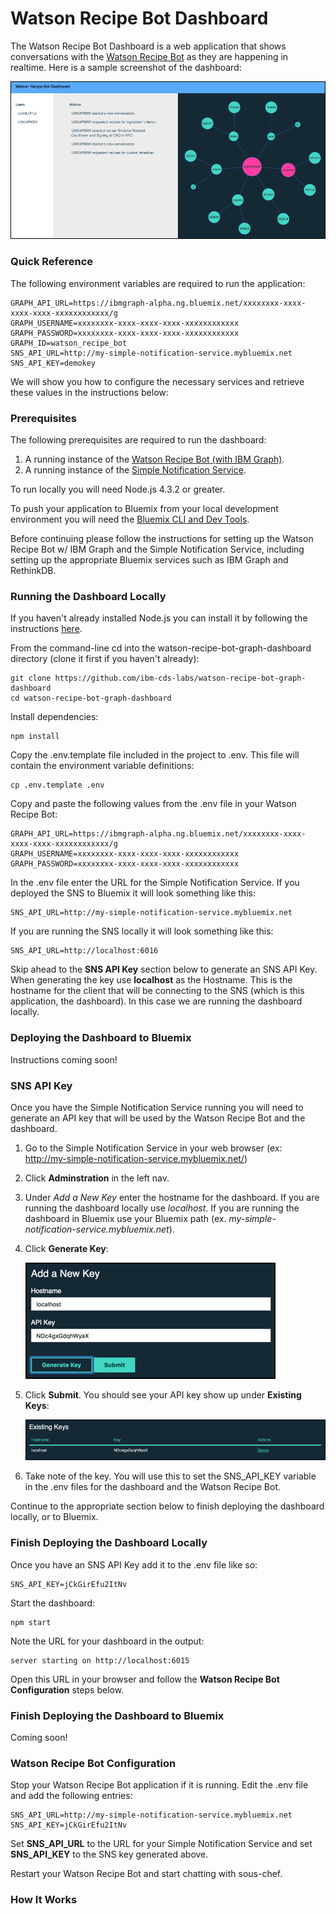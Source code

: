 # Watson Recipe Bot Dashboard

The Watson Recipe Bot Dashboard is a web application that shows conversations with the 
[Watson Recipe Bot](https://github.com/ibm-cds-labs/watson-recipe-bot-python-graph) as they are happening in realtime.
Here is a sample screenshot of the dashboard:

![Watson Recipe Bot Dashboard](screenshots/dashboard1.png?rev=2&raw=true)

### Quick Reference

The following environment variables are required to run the application:

```
GRAPH_API_URL=https://ibmgraph-alpha.ng.bluemix.net/xxxxxxxx-xxxx-xxxx-xxxx-xxxxxxxxxxxx/g
GRAPH_USERNAME=xxxxxxxx-xxxx-xxxx-xxxx-xxxxxxxxxxxx
GRAPH_PASSWORD=xxxxxxxx-xxxx-xxxx-xxxx-xxxxxxxxxxxx
GRAPH_ID=watson_recipe_bot
SNS_API_URL=http://my-simple-notification-service.mybluemix.net
SNS_API_KEY=demokey
```
We will show you how to configure the necessary services and retrieve these values in the instructions below:

### Prerequisites

The following prerequisites are required to run the dashboard:

1. A running instance of the [Watson Recipe Bot (with IBM Graph)](https://github.com/ibm-cds-labs/watson-recipe-bot-python-graph).
2. A running instance of the [Simple Notification Service](https://github.com/ibm-cds-labs/simple-notification-service).

To run locally you will need Node.js 4.3.2 or greater.

To push your application to Bluemix from your local development environment you will need the [Bluemix CLI and Dev Tools](https://console.ng.bluemix.net/docs/starters/install_cli.html).

Before continuing please follow the instructions for setting up the Watson Recipe Bot w/ IBM Graph and the Simple Notification Service,
including setting up the appropriate Bluemix services such as IBM Graph and RethinkDB.

### Running the Dashboard Locally

If you haven't already installed Node.js you can install it by following the instructions [here](https://nodejs.org/en/).

From the command-line cd into the watson-recipe-bot-graph-dashboard directory (clone it first if you haven't already):

```
git clone https://github.com/ibm-cds-labs/watson-recipe-bot-graph-dashboard
cd watson-recipe-bot-graph-dashboard
```
 
Install dependencies:

```
npm install
```

Copy the .env.template file included in the project to .env. This file will contain the environment variable definitions:

```
cp .env.template .env
```

Copy and paste the following values from the .env file in your Watson Recipe Bot:

```
GRAPH_API_URL=https://ibmgraph-alpha.ng.bluemix.net/xxxxxxxx-xxxx-xxxx-xxxx-xxxxxxxxxxxx/g
GRAPH_USERNAME=xxxxxxxx-xxxx-xxxx-xxxx-xxxxxxxxxxxx
GRAPH_PASSWORD=xxxxxxxx-xxxx-xxxx-xxxx-xxxxxxxxxxxx
```

In the .env file enter the URL for the Simple Notification Service. If you deployed the SNS to Bluemix it will look something like this:
 
```
SNS_API_URL=http://my-simple-notification-service.mybluemix.net
```

If you are running the SNS locally it will look something like this:

```
SNS_API_URL=http://localhost:6016
```

Skip ahead to the **SNS API Key** section below to generate an SNS API Key. When generating the key use **localhost** as the Hostname.
This is the hostname for the client that will be connecting to the SNS (which is this application, the dashboard).
In this case we are running the dashboard locally.

### Deploying the Dashboard to Bluemix

Instructions coming soon!

### SNS API Key

Once you have the Simple Notification Service running you will need to generate an API key that will be used by the Watson Recipe Bot and the dashboard.

1. Go to the Simple Notification Service in your web browser (ex: http://my-simple-notification-service.mybluemix.net/)
2. Click **Adminstration** in the left nav.
3. Under *Add a New Key*  enter the hostname for the dashboard. If you are running the dashboard locally use *localhost*.
If you are running the dashboard in Bluemix use your Bluemix path (ex. *my-simple-notification-service.mybluemix.net*).  
4. Click **Generate Key**:

    ![SNS](screenshots/sns_apikey1.png?rev=1&raw=true)

5. Click **Submit**. You should see your API key show up under **Existing Keys**: 

    ![SNS](screenshots/sns_apikey2.png?rev=1&raw=true)
    
6. Take note of the key. You will use this to set the SNS_API_KEY variable in the .env files for the dashboard and the Watson Recipe Bot.

Continue to the appropriate section below to finish deploying the dashboard locally, or to Bluemix.

### Finish Deploying the Dashboard Locally

 Once you have an SNS API Key add it to the .env file like so:

```
SNS_API_KEY=jCkGirEfu2ItNv
```

Start the dashboard:

```
npm start
```

Note the URL for your dashboard in the output:

```
server starting on http://localhost:6015
```

Open this URL in your browser and follow the **Watson Recipe Bot Configuration** steps below.

### Finish Deploying the Dashboard to Bluemix

Coming soon!

### Watson Recipe Bot Configuration

Stop your Watson Recipe Bot application if it is running. Edit the .env file and add the following entries:

```
SNS_API_URL=http://my-simple-notification-service.mybluemix.net
SNS_API_KEY=jCkGirEfu2ItNv
```

Set **SNS_API_URL** to the URL for your Simple Notification Service and set **SNS_API_KEY** to the SNS key generated above.

Restart your Watson Recipe Bot and start chatting with sous-chef.

### How It Works


